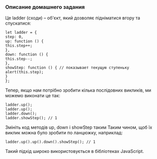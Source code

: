 ### Описание домашнего задания

Це ladder (сходи) – об'єкт, який дозволяє підніматися вгору та спускатися:


```
let ladder = {
step: 0,
up: function () {
this.step++;
},
down: function () {
this.step--;
},
showStep: function () { // показывает текущую ступеньку
alert(this.step);
}
};
```
Тепер, якщо нам потрібно зробити кілька послідовних викликів, ми можемо виконати це так:

```
ladder.up();
ladder.up();
ladder.down();
ladder.showStep(); // 1
```
Змініть код методів up, down і showStep таким Таким чином, щоб їх виклик можна було зробити по ланцюжку, наприклад:

```
ladder.up().up().down().showStep(); // 1
```
Такий підхід широко використовується в бібліотеках JavaScript.
